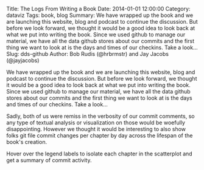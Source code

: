 Title: The Logs From Writing a Book
Date: 2014-01-01 12:00:00
Category: dataviz
Tags: book, blog
Summary: We have wrapped up the book and we are launching this website, blog and podcast to continue the discussion. 
But before we look forward, we thought it would be a good idea to look back at what we put into writing the book.
Since we used github to manage our material, we have all the data github stores about our commits and the first 
thing we want to look at is the days and times of our checkins.  Take a look...
Slug: dds-github
Author: Bob Rudis (@hrbrmstr) and Jay Jacobs (@jayjacobs)

<link rel="stylesheet" type="text/css" href="/blog/extra/201401-dds-github1.css">
<link rel="stylesheet" type="text/css" href="/blog/extra/201401-dds-github2.css">

We have wrapped up the book and we are launching this website, blog and podcast to continue the discussion. 
But before we look forward, we thought it would be a good idea to look back at what we put into writing the book.
Since we used github to manage our material, we have all the data github stores about our commits and the first 
thing we want to look at is the days and times of our checkins.  Take a look...

<div id="chart"></div>

Sadly, both of us were remiss in the verbosity of our commit comments, so any type of textual analysis or visualization 
on those would be woefully disappointing. However we thought it would be interesting to also show folks git file commit changes 
per chapter by day across the lifespan of the book's creation. 

Hover over the legend labels to isolate each chapter in the scatterplot and get a summary of commit
activity. 

<center>
<div style="width:630px;padding:0;margin:0">
	<div style="margin:auto; height:20px; font-weight:400; padding-bottom:10px; font-family:'Lato','Helvetica-Neue','Helvetica','Arial','sans-serif'" id="info"></div>
	<div style="width:630px;padding:0;margin:0" id="commits" class="commits"></div>
		<ul id="ch">
		</ul>
		<div style="clear:both"></div>
</div>
</center>	

<script type="text/javascript" src="/blog/extra/201401-dds-github1.js"></script>
<script type="text/javascript" src="/blog/extra/201401-dds-github2.js"></script>


